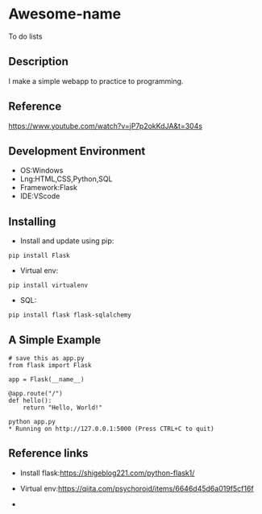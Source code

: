 # Awesome-name

To do lists

## Description

I make a simple webapp to practice to programming.

## Reference

https://www.youtube.com/watch?v=jP7p2okKdJA&t=304s

## Development Environment

- OS:Windows
- Lng:HTML,CSS,Python,SQL
- Framework:Flask
- IDE:VScode

## Installing

- Install and update using pip:

```
pip install Flask
```

- Virtual env:

```
pip install virtualenv
```

- SQL:

```
pip install flask flask-sqlalchemy
```

## A Simple Example

```
# save this as app.py
from flask import Flask

app = Flask(__name__)

@app.route("/")
def hello():
    return "Hello, World!"
```

```
python app.py
* Running on http://127.0.0.1:5000 (Press CTRL+C to quit)
```

## Reference links

- Install flask:https://shigeblog221.com/python-flask1/

- Virtual env:https://qiita.com/psychoroid/items/6646d45d6a019f5cf16f

-
